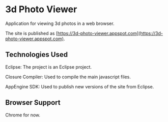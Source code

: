 3d Photo Viewer
=================

Application for viewing 3d photos in a web browser.

The site is published as [https://3d-photo-viewer.appspot.com](https://3d-photo-viewer.appspot.com).


Technologies Used
-----------------

Eclipse: The project is an Eclipse project.

Closure Compiler: Used to compile the main javascript files.

AppEngine SDK: Used to publish new versions of the site from Eclipse.


Browser Support
---------------

Chrome for now.
